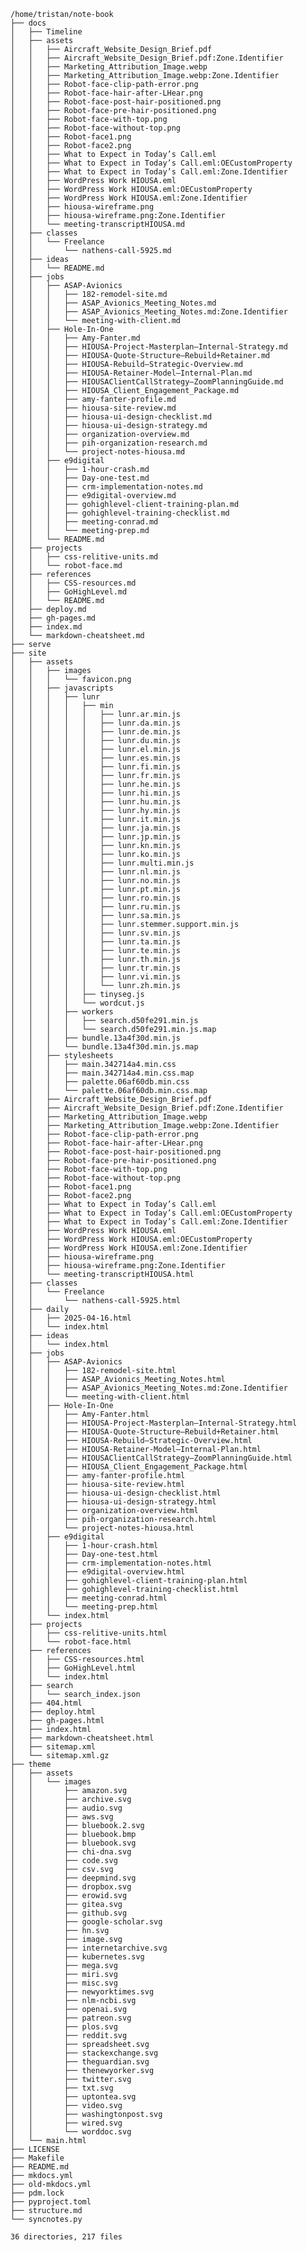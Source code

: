     /home/tristan/note-book
    ├── docs
    │   ├── Timeline
    │   ├── assets
    │   │   ├── Aircraft_Website_Design_Brief.pdf
    │   │   ├── Aircraft_Website_Design_Brief.pdf:Zone.Identifier
    │   │   ├── Marketing_Attribution_Image.webp
    │   │   ├── Marketing_Attribution_Image.webp:Zone.Identifier
    │   │   ├── Robot-face-clip-path-error.png
    │   │   ├── Robot-face-hair-after-LHear.png
    │   │   ├── Robot-face-post-hair-positioned.png
    │   │   ├── Robot-face-pre-hair-positioned.png
    │   │   ├── Robot-face-with-top.png
    │   │   ├── Robot-face-without-top.png
    │   │   ├── Robot-face1.png
    │   │   ├── Robot-face2.png
    │   │   ├── What to Expect in Today’s Call.eml
    │   │   ├── What to Expect in Today’s Call.eml:OECustomProperty
    │   │   ├── What to Expect in Today’s Call.eml:Zone.Identifier
    │   │   ├── WordPress Work HIOUSA.eml
    │   │   ├── WordPress Work HIOUSA.eml:OECustomProperty
    │   │   ├── WordPress Work HIOUSA.eml:Zone.Identifier
    │   │   ├── hiousa-wireframe.png
    │   │   ├── hiousa-wireframe.png:Zone.Identifier
    │   │   └── meeting-transcriptHIOUSA.md
    │   ├── classes
    │   │   └── Freelance
    │   │       └── nathens-call-5925.md
    │   ├── ideas
    │   │   └── README.md
    │   ├── jobs
    │   │   ├── ASAP-Avionics
    │   │   │   ├── 182-remodel-site.md
    │   │   │   ├── ASAP_Avionics_Meeting_Notes.md
    │   │   │   ├── ASAP_Avionics_Meeting_Notes.md:Zone.Identifier
    │   │   │   └── meeting-with-client.md
    │   │   ├── Hole-In-One
    │   │   │   ├── Amy-Fanter.md
    │   │   │   ├── HIOUSA-Project-Masterplan–Internal-Strategy.md
    │   │   │   ├── HIOUSA-Quote-Structure–Rebuild+Retainer.md
    │   │   │   ├── HIOUSA-Rebuild–Strategic-Overview.md
    │   │   │   ├── HIOUSA-Retainer-Model–Internal-Plan.md
    │   │   │   ├── HIOUSAClientCallStrategy–ZoomPlanningGuide.md
    │   │   │   ├── HIOUSA_Client_Engagement_Package.md
    │   │   │   ├── amy-fanter-profile.md
    │   │   │   ├── hiousa-site-review.md
    │   │   │   ├── hiousa-ui-design-checklist.md
    │   │   │   ├── hiousa-ui-design-strategy.md
    │   │   │   ├── organization-overview.md
    │   │   │   ├── pih-organization-research.md
    │   │   │   └── project-notes-hiousa.md
    │   │   ├── e9digital
    │   │   │   ├── 1-hour-crash.md
    │   │   │   ├── Day-one-test.md
    │   │   │   ├── crm-implementation-notes.md
    │   │   │   ├── e9digital-overview.md
    │   │   │   ├── gohighlevel-client-training-plan.md
    │   │   │   ├── gohighlevel-training-checklist.md
    │   │   │   ├── meeting-conrad.md
    │   │   │   └── meeting-prep.md
    │   │   └── README.md
    │   ├── projects
    │   │   ├── css-relitive-units.md
    │   │   └── robot-face.md
    │   ├── references
    │   │   ├── CSS-resources.md
    │   │   ├── GoHighLevel.md
    │   │   └── README.md
    │   ├── deploy.md
    │   ├── gh-pages.md
    │   ├── index.md
    │   └── markdown-cheatsheet.md
    ├── serve
    ├── site
    │   ├── assets
    │   │   ├── images
    │   │   │   └── favicon.png
    │   │   ├── javascripts
    │   │   │   ├── lunr
    │   │   │   │   ├── min
    │   │   │   │   │   ├── lunr.ar.min.js
    │   │   │   │   │   ├── lunr.da.min.js
    │   │   │   │   │   ├── lunr.de.min.js
    │   │   │   │   │   ├── lunr.du.min.js
    │   │   │   │   │   ├── lunr.el.min.js
    │   │   │   │   │   ├── lunr.es.min.js
    │   │   │   │   │   ├── lunr.fi.min.js
    │   │   │   │   │   ├── lunr.fr.min.js
    │   │   │   │   │   ├── lunr.he.min.js
    │   │   │   │   │   ├── lunr.hi.min.js
    │   │   │   │   │   ├── lunr.hu.min.js
    │   │   │   │   │   ├── lunr.hy.min.js
    │   │   │   │   │   ├── lunr.it.min.js
    │   │   │   │   │   ├── lunr.ja.min.js
    │   │   │   │   │   ├── lunr.jp.min.js
    │   │   │   │   │   ├── lunr.kn.min.js
    │   │   │   │   │   ├── lunr.ko.min.js
    │   │   │   │   │   ├── lunr.multi.min.js
    │   │   │   │   │   ├── lunr.nl.min.js
    │   │   │   │   │   ├── lunr.no.min.js
    │   │   │   │   │   ├── lunr.pt.min.js
    │   │   │   │   │   ├── lunr.ro.min.js
    │   │   │   │   │   ├── lunr.ru.min.js
    │   │   │   │   │   ├── lunr.sa.min.js
    │   │   │   │   │   ├── lunr.stemmer.support.min.js
    │   │   │   │   │   ├── lunr.sv.min.js
    │   │   │   │   │   ├── lunr.ta.min.js
    │   │   │   │   │   ├── lunr.te.min.js
    │   │   │   │   │   ├── lunr.th.min.js
    │   │   │   │   │   ├── lunr.tr.min.js
    │   │   │   │   │   ├── lunr.vi.min.js
    │   │   │   │   │   └── lunr.zh.min.js
    │   │   │   │   ├── tinyseg.js
    │   │   │   │   └── wordcut.js
    │   │   │   ├── workers
    │   │   │   │   ├── search.d50fe291.min.js
    │   │   │   │   └── search.d50fe291.min.js.map
    │   │   │   ├── bundle.13a4f30d.min.js
    │   │   │   └── bundle.13a4f30d.min.js.map
    │   │   ├── stylesheets
    │   │   │   ├── main.342714a4.min.css
    │   │   │   ├── main.342714a4.min.css.map
    │   │   │   ├── palette.06af60db.min.css
    │   │   │   └── palette.06af60db.min.css.map
    │   │   ├── Aircraft_Website_Design_Brief.pdf
    │   │   ├── Aircraft_Website_Design_Brief.pdf:Zone.Identifier
    │   │   ├── Marketing_Attribution_Image.webp
    │   │   ├── Marketing_Attribution_Image.webp:Zone.Identifier
    │   │   ├── Robot-face-clip-path-error.png
    │   │   ├── Robot-face-hair-after-LHear.png
    │   │   ├── Robot-face-post-hair-positioned.png
    │   │   ├── Robot-face-pre-hair-positioned.png
    │   │   ├── Robot-face-with-top.png
    │   │   ├── Robot-face-without-top.png
    │   │   ├── Robot-face1.png
    │   │   ├── Robot-face2.png
    │   │   ├── What to Expect in Today’s Call.eml
    │   │   ├── What to Expect in Today’s Call.eml:OECustomProperty
    │   │   ├── What to Expect in Today’s Call.eml:Zone.Identifier
    │   │   ├── WordPress Work HIOUSA.eml
    │   │   ├── WordPress Work HIOUSA.eml:OECustomProperty
    │   │   ├── WordPress Work HIOUSA.eml:Zone.Identifier
    │   │   ├── hiousa-wireframe.png
    │   │   ├── hiousa-wireframe.png:Zone.Identifier
    │   │   └── meeting-transcriptHIOUSA.html
    │   ├── classes
    │   │   └── Freelance
    │   │       └── nathens-call-5925.html
    │   ├── daily
    │   │   ├── 2025-04-16.html
    │   │   └── index.html
    │   ├── ideas
    │   │   └── index.html
    │   ├── jobs
    │   │   ├── ASAP-Avionics
    │   │   │   ├── 182-remodel-site.html
    │   │   │   ├── ASAP_Avionics_Meeting_Notes.html
    │   │   │   ├── ASAP_Avionics_Meeting_Notes.md:Zone.Identifier
    │   │   │   └── meeting-with-client.html
    │   │   ├── Hole-In-One
    │   │   │   ├── Amy-Fanter.html
    │   │   │   ├── HIOUSA-Project-Masterplan–Internal-Strategy.html
    │   │   │   ├── HIOUSA-Quote-Structure–Rebuild+Retainer.html
    │   │   │   ├── HIOUSA-Rebuild–Strategic-Overview.html
    │   │   │   ├── HIOUSA-Retainer-Model–Internal-Plan.html
    │   │   │   ├── HIOUSAClientCallStrategy–ZoomPlanningGuide.html
    │   │   │   ├── HIOUSA_Client_Engagement_Package.html
    │   │   │   ├── amy-fanter-profile.html
    │   │   │   ├── hiousa-site-review.html
    │   │   │   ├── hiousa-ui-design-checklist.html
    │   │   │   ├── hiousa-ui-design-strategy.html
    │   │   │   ├── organization-overview.html
    │   │   │   ├── pih-organization-research.html
    │   │   │   └── project-notes-hiousa.html
    │   │   ├── e9digital
    │   │   │   ├── 1-hour-crash.html
    │   │   │   ├── Day-one-test.html
    │   │   │   ├── crm-implementation-notes.html
    │   │   │   ├── e9digital-overview.html
    │   │   │   ├── gohighlevel-client-training-plan.html
    │   │   │   ├── gohighlevel-training-checklist.html
    │   │   │   ├── meeting-conrad.html
    │   │   │   └── meeting-prep.html
    │   │   └── index.html
    │   ├── projects
    │   │   ├── css-relitive-units.html
    │   │   └── robot-face.html
    │   ├── references
    │   │   ├── CSS-resources.html
    │   │   ├── GoHighLevel.html
    │   │   └── index.html
    │   ├── search
    │   │   └── search_index.json
    │   ├── 404.html
    │   ├── deploy.html
    │   ├── gh-pages.html
    │   ├── index.html
    │   ├── markdown-cheatsheet.html
    │   ├── sitemap.xml
    │   └── sitemap.xml.gz
    ├── theme
    │   ├── assets
    │   │   └── images
    │   │       ├── amazon.svg
    │   │       ├── archive.svg
    │   │       ├── audio.svg
    │   │       ├── aws.svg
    │   │       ├── bluebook.2.svg
    │   │       ├── bluebook.bmp
    │   │       ├── bluebook.svg
    │   │       ├── chi-dna.svg
    │   │       ├── code.svg
    │   │       ├── csv.svg
    │   │       ├── deepmind.svg
    │   │       ├── dropbox.svg
    │   │       ├── erowid.svg
    │   │       ├── gitea.svg
    │   │       ├── github.svg
    │   │       ├── google-scholar.svg
    │   │       ├── hn.svg
    │   │       ├── image.svg
    │   │       ├── internetarchive.svg
    │   │       ├── kubernetes.svg
    │   │       ├── mega.svg
    │   │       ├── miri.svg
    │   │       ├── misc.svg
    │   │       ├── newyorktimes.svg
    │   │       ├── nlm-ncbi.svg
    │   │       ├── openai.svg
    │   │       ├── patreon.svg
    │   │       ├── plos.svg
    │   │       ├── reddit.svg
    │   │       ├── spreadsheet.svg
    │   │       ├── stackexchange.svg
    │   │       ├── theguardian.svg
    │   │       ├── thenewyorker.svg
    │   │       ├── twitter.svg
    │   │       ├── txt.svg
    │   │       ├── uptontea.svg
    │   │       ├── video.svg
    │   │       ├── washingtonpost.svg
    │   │       ├── wired.svg
    │   │       └── worddoc.svg
    │   └── main.html
    ├── LICENSE
    ├── Makefile
    ├── README.md
    ├── mkdocs.yml
    ├── old-mkdocs.yml
    ├── pdm.lock
    ├── pyproject.toml
    ├── structure.md
    └── syncnotes.py
    
    36 directories, 217 files

